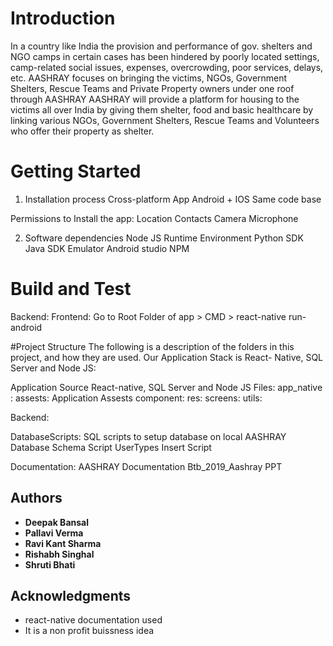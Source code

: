 # Introduction
In a country like India the provision and performance of gov. shelters and NGO camps in certain cases has been hindered by poorly located settings, camp-related social issues, expenses, overcrowding, poor services, delays, etc.
AASHRAY focuses on bringing the victims, NGOs, Government Shelters, Rescue Teams and Private Property owners under one roof through AASHRAY
AASHRAY will provide a platform for housing to the victims all over India by giving them shelter, food and basic healthcare by linking various NGOs, Government Shelters, Rescue Teams and Volunteers who offer their property as shelter.

# Getting Started
1.	Installation process
  Cross-platform App
  Android + IOS
  Same code base

Permissions to Install the app:
  Location
  Contacts
  Camera
  Microphone

2.	Software dependencies
  Node JS Runtime Environment
  Python SDK
  Java SDK
  Emulator
  Android studio
  NPM

# Build and Test
  Backend:
  Frontend: Go to Root Folder of app > CMD > react-native run-android

#Project Structure
The following is a description of the folders in this project, and how they are used. Our Application Stack is React- Native, SQL Server and Node JS:

Application Source React-native, SQL Server and Node JS Files:
  app_native :
    assests: Application Assests
    component:
    res:
    screens:
    utils:

  Backend:

  DatabaseScripts: SQL scripts to setup database on local
    AASHRAY Database Schema Script
    UserTypes Insert Script

  Documentation:
    AASHRAY Documentation
    Btb_2019_Aashray PPT

## Authors

* **Deepak Bansal**
* **Pallavi Verma**
* **Ravi Kant Sharma**
* **Rishabh Singhal**
* **Shruti Bhati**

## Acknowledgments

* react-native documentation used
* It is a non profit buissness idea

